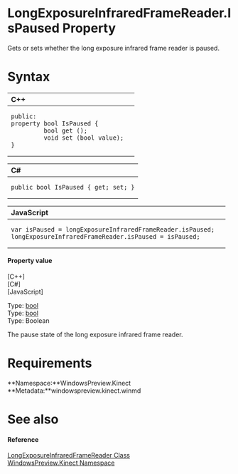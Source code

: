 LongExposureInfraredFrameReader.IsPaused Property  
=================================================  

Gets or sets whether the long exposure infrared frame reader is paused. <span id="syntaxSection"></span>

Syntax  
======  

<table>
<colgroup>
<col width="100%" />
</colgroup>
<thead>
<tr class="header">
<th align="left">C++</th>
</tr>
</thead>
<tbody>
<tr class="odd">
<td align="left"><pre><code>public:  
property bool IsPaused {  
         bool get ();  
         void set (bool value);  
}</code></pre></td>
</tr>
</tbody>
</table>

<table>
<colgroup>
<col width="100%" />
</colgroup>
<thead>
<tr class="header">
<th align="left">C#</th>
</tr>
</thead>
<tbody>
<tr class="odd">
<td align="left"><pre><code>public bool IsPaused { get; set; }</code></pre></td>
</tr>
</tbody>
</table>

<table>
<colgroup>
<col width="100%" />
</colgroup>
<thead>
<tr class="header">
<th align="left">JavaScript</th>
</tr>
</thead>
<tbody>
<tr class="odd">
<td align="left"><pre><code>var isPaused = longExposureInfraredFrameReader.isPaused;  
longExposureInfraredFrameReader.isPaused = isPaused;</code></pre></td>
</tr>
</tbody>
</table>

<span id="ID4EV"></span>
#### Property value  

[C++]   
 [C\#]   
 [JavaScript]   

Type: [bool](http://msdn.microsoft.com/en-us/library/hh755815.aspx)  
Type: [bool](http://msdn.microsoft.com/en-us/library/system.boolean.aspx)  
Type: Boolean  

The pause state of the long exposure infrared frame reader.  

<span id="requirements"></span>

Requirements  
============  

**Namespace:**WindowsPreview.Kinect  
**Metadata:**windowspreview.kinect.winmd  

<span id="ID4EDB"></span>

See also  
========  

<span id="ID4EFB"></span>
#### Reference  

[LongExposureInfraredFrameReader Class](../../LongExposureInfraredFrameR.md)  
 [WindowsPreview.Kinect Namespace](../../../Kinect.md)  



<!--Please do not edit the data in the comment block below.-->
<!--
TOCTitle : IsPaused Property
RLTitle : LongExposureInfraredFrameReader.IsPaused Property
KeywordK : IsPaused property
KeywordK : LongExposureInfraredFrameReader.IsPaused property
KeywordF : WindowsPreview.Kinect.LongExposureInfraredFrameReader.IsPaused
KeywordF : LongExposureInfraredFrameReader.IsPaused
KeywordF : IsPaused
KeywordF : WindowsPreview.Kinect.LongExposureInfraredFrameReader.IsPaused
KeywordA : P:WindowsPreview.Kinect.LongExposureInfraredFrameReader.IsPaused
AssetID : P:WindowsPreview.Kinect.LongExposureInfraredFrameReader.IsPaused
Locale : en-us
CommunityContent : 1
APIType : Managed
APILocation : windowspreview.kinect.winmd
APIName : WindowsPreview.Kinect.LongExposureInfraredFrameReader.IsPaused
TargetOS : Windows
TopicType : kbSyntax
DevLang : VB
DevLang : CSharp
DevLang : JavaScript
DevLang : C++
DocSet : K4Wv2
ProjType : K4Wv2Proj
Technology : Kinect for Windows
Product : Kinect for Windows SDK v2
productversion : 20
-->
